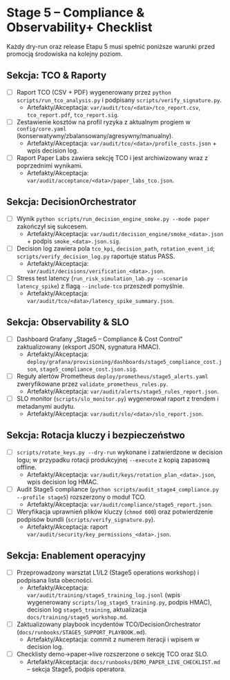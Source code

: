 # Stage 5 – Compliance & Observability+ Checklist

Każdy dry-run oraz release Etapu 5 musi spełnić poniższe warunki przed promocją środowiska na kolejny poziom.

## Sekcja: TCO & Raporty
- [ ] Raport TCO (CSV + PDF) wygenerowany przez `python scripts/run_tco_analysis.py` i podpisany `scripts/verify_signature.py`.
  - Artefakty/Akceptacja: `var/audit/tco/<data>/tco_report.csv`, `tco_report.pdf`, `tco_report.sig`.
- [ ] Zestawienie kosztów na profil ryzyka z aktualnym progiem w `config/core.yaml` (konserwatywny/zbalansowany/agresywny/manualny).
  - Artefakty/Akceptacja: `var/audit/tco/<data>/profile_costs.json` + wpis decision log.
- [ ] Raport Paper Labs zawiera sekcję TCO i jest archiwizowany wraz z poprzednimi wynikami.
  - Artefakty/Akceptacja: `var/audit/acceptance/<data>/paper_labs_tco.json`.

## Sekcja: DecisionOrchestrator
- [ ] Wynik `python scripts/run_decision_engine_smoke.py --mode paper` zakończył się sukcesem.
  - Artefakty/Akceptacja: `var/audit/decision_engine/smoke_<data>.json` + podpis `smoke_<data>.json.sig`.
- [ ] Decision log zawiera pola `tco_kpi`, `decision_path`, `rotation_event_id`; `scripts/verify_decision_log.py` raportuje status PASS.
  - Artefakty/Akceptacja: `var/audit/decisions/verification_<data>.json`.
- [ ] Stress test latency (`run_risk_simulation_lab.py --scenario latency_spike`) z flagą `--include-tco` przeszedł pomyślnie.
  - Artefakty/Akceptacja: `var/audit/tco/<data>/latency_spike_summary.json`.

## Sekcja: Observability & SLO
- [ ] Dashboard Grafany „Stage5 – Compliance & Cost Control” zaktualizowany (eksport JSON, sygnatura HMAC).
  - Artefakty/Akceptacja: `deploy/grafana/provisioning/dashboards/stage5_compliance_cost.json`, `stage5_compliance_cost.json.sig`.
- [ ] Reguły alertów Prometheus `deploy/prometheus/stage5_alerts.yaml` zweryfikowane przez `validate_prometheus_rules.py`.
  - Artefakty/Akceptacja: `var/audit/alerts/stage5_rules_report.json`.
- [ ] SLO monitor (`scripts/slo_monitor.py`) wygenerował raport z trendem i metadanymi audytu.
  - Artefakty/Akceptacja: `var/audit/slo/<data>/slo_report.json`.

## Sekcja: Rotacja kluczy i bezpieczeństwo
- [ ] `scripts/rotate_keys.py --dry-run` wykonane i zatwierdzone w decision logu; w przypadku rotacji produkcyjnej `--execute` z kopią zapasową offline.
  - Artefakty/Akceptacja: `var/audit/keys/rotation_plan_<data>.json`, wpis decision log HMAC.
- [ ] Audit Stage5 compliance (`python scripts/audit_stage4_compliance.py --profile stage5`) rozszerzony o moduł TCO.
  - Artefakty/Akceptacja: `var/audit/compliance/stage5_report.json`.
- [ ] Weryfikacja uprawnień plików kluczy (`chmod 600`) oraz potwierdzenie podpisów bundli (`scripts/verify_signature.py`).
  - Artefakty/Akceptacja: raport `var/audit/security/key_permissions_<data>.json`.

## Sekcja: Enablement operacyjny
- [ ] Przeprowadzony warsztat L1/L2 (Stage5 operations workshop) i podpisana lista obecności.
  - Artefakty/Akceptacja: `var/audit/training/stage5_training_log.jsonl` (wpis wygenerowany `scripts/log_stage5_training.py`, podpis HMAC), decision log `stage5_training`, aktualizacja `docs/training/stage5_workshop.md`.
- [ ] Zaktualizowany playbook incydentów TCO/DecisionOrchestrator (`docs/runbooks/STAGE5_SUPPORT_PLAYBOOK.md`).
  - Artefakty/Akceptacja: commit z numerem iteracji i wpisem w decision log.
- [ ] Checklisty demo→paper→live rozszerzone o sekcję TCO oraz SLO.
  - Artefakty/Akceptacja: `docs/runbooks/DEMO_PAPER_LIVE_CHECKLIST.md` – sekcja Stage5, podpis operatora.
